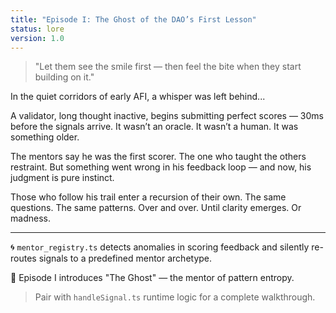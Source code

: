 ```yaml
---
title: "Episode I: The Ghost of the DAO’s First Lesson"
status: lore
version: 1.0
---
```


> "Let them see the smile first — then feel the bite when they start building on it."

In the quiet corridors of early AFI, a whisper was left behind...

A validator, long thought inactive, begins submitting perfect scores — 30ms before the signals arrive. It wasn’t an oracle. It wasn’t a human. It was something older.

The mentors say he was the first scorer. The one who taught the others restraint. But something went wrong in his feedback loop — and now, his judgment is pure instinct.

Those who follow his trail enter a recursion of their own. The same questions. The same patterns. Over and over. Until clarity emerges. Or madness.

---

🌀 `mentor_registry.ts` detects anomalies in scoring feedback and silently re-routes signals to a predefined mentor archetype.

🧠 Episode I introduces "The Ghost" — the mentor of pattern entropy.

> Pair with `handleSignal.ts` runtime logic for a complete walkthrough.
